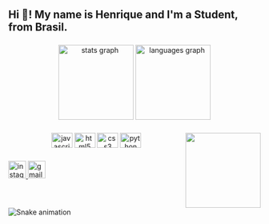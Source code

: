<h2 align="left">Hi 👋! My name is Henrique and I'm a Student, from Brasil.</h2>

###

<div align="center">
  <img src="https://github-readme-stats.vercel.app/api?hide_title=true&hide_rank=false&show_icons=true&include_all_commits=true&count_private=true&disable_animations=false&locale=en&hide_border=false&username=undefined" height="150" alt="stats graph"  />
  <img src="https://github-readme-stats.vercel.app/api/top-langs?locale=en&hide_title=false&layout=compact&card_width=320&langs_count=5&theme=dracula&hide_border=false&username=undefined" height="150" alt="languages graph"  />
</div>

###

<img align="right" height="150" src="https://i.pinimg.com/originals/e6/22/02/e62202f3d656736a7f5fdf7ae895dadd.jpg"  />

###

<div align="center">
  <img src="https://cdn.jsdelivr.net/gh/devicons/devicon/icons/javascript/javascript-plain.svg" height="30" width="42" alt="javascript logo"  />
  <img src="https://cdn.jsdelivr.net/gh/devicons/devicon/icons/html5/html5-plain-wordmark.svg" height="30" width="42" alt="html5 logo"  />
  <img src="https://cdn.jsdelivr.net/gh/devicons/devicon/icons/css3/css3-plain-wordmark.svg" height="30" width="42" alt="css3 logo"  />
  <img src="https://cdn.jsdelivr.net/gh/devicons/devicon/icons/python/python-original-wordmark.svg" height="30" width="42" alt="python logo"  />
</div>

###

<div align="left">
  <a href="https://www.instagram.com/henriquerb.7/" target="_blank">
    <img src="https://img.shields.io/static/v1?message=Instagram&logo=instagram&label=&color=E4405F&logoColor=white&labelColor=&style=for-the-badge" height="35" alt="instagram logo"  />
  </a>
  <a href="hrb.7cs@gmail.com" target="_blank">
    <img src="https://img.shields.io/static/v1?message=HRB.7CS@GMAIL.COM&logo=gmail&label=&color=D14836&logoColor=white&labelColor=&style=for-the-badge" height="35" alt="gmail logo"  />
  </a>
</div>

###

<br clear="both">

<img href="https://raw.githubusercontent.com/undefined/undefined/blob/output/snake.svg" alt="Snake animation" />

###
